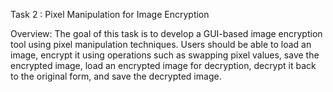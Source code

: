 Task 2 : Pixel Manipulation for Image Encryption

Overview: The goal of this task is to develop a GUI-based image encryption tool using pixel manipulation techniques. Users should be able to load an image, encrypt it using operations such as swapping pixel values, save the encrypted image, load an encrypted image for decryption, decrypt it back to the original form, and save the decrypted image.
